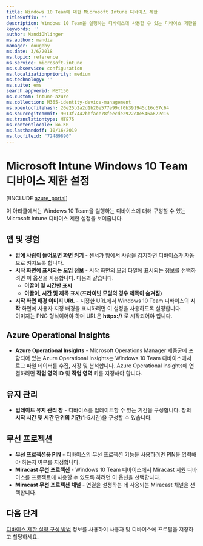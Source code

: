 ```yaml
---
title: Windows 10 Team에 대한 Microsoft Intune 디바이스 제한
titleSuffix: ''
description: Windows 10 Team을 실행하는 디바이스에 사용할 수 있는 디바이스 제한을 알아봅니다.
keywords: ''
author: MandiOhlinger
ms.author: mandia
manager: dougeby
ms.date: 3/6/2018
ms.topic: reference
ms.service: microsoft-intune
ms.subservice: configuration
ms.localizationpriority: medium
ms.technology: ''
ms.suite: ems
search.appverid: MET150
ms.custom: intune-azure
ms.collection: M365-identity-device-management
ms.openlocfilehash: 20e25b2a2d1b20e577e99cf0b391945c16c67c64
ms.sourcegitcommit: 9013f7442bbface78feecde2922e8e546a622c16
ms.translationtype: MTE75
ms.contentlocale: ko-KR
ms.lasthandoff: 10/16/2019
ms.locfileid: "72489890"
---
```

# <a name="microsoft-intune-windows-10-team-device-restriction-settings"></a>Microsoft Intune Windows 10 Team 디바이스 제한 설정

[!INCLUDE [azure_portal](../includes/azure_portal.md)]

이 아티클에서는 Windows 10 Team을 실행하는 디바이스에 대해 구성할 수 있는 Microsoft Intune 디바이스 제한 설정을 보여줍니다.


## <a name="apps-and-experience"></a>앱 및 경험

- **방에 사람이 들어오면 화면 켜기** - 센서가 방에서 사람을 감지하면 디바이스가 자동으로 켜지도록 합니다.
- **시작 화면에 표시되는 모임 정보** - 시작 화면의 모임 타일에 표시되는 정보를 선택하려면 이 옵션을 사용합니다. 다음과 같습니다.
  - **이끌이 및 시간만 표시**
  - **이끌이, 시간 및 제목 표시(프라이빗 모임의 경우 제목이 숨겨짐)**
- **시작 화면 배경 이미지 URL** - 지정한 URL에서 Windows 10 Team 디바이스의 **시작** 화면에 사용자 지정 배경을 표시하려면 이 설정을 사용하도록 설정합니다.<br>이미지는 PNG 형식이어야 하며 URL은 **https://** 로 시작되어야 합니다.

## <a name="azure-operational-insights"></a>Azure Operational Insights

- **Azure Operational Insights** - Microsoft Operations Manager 제품군에 포함되어 있는 Azure Operational Insights는 Windows 10 Team 디바이스에서 로그 파일 데이터를 수집, 저장 및 분석합니다.
Azure Operational insights에 연결하려면 **작업 영역 ID** 및 **작업 영역 키**를 지정해야 합니다.

## <a name="maintenance"></a>유지 관리

- **업데이트 유지 관리 창** - 디바이스를 업데이트할 수 있는 기간을 구성합니다. 창의 **시작 시간** 및 **시간 단위의 기간**(1-5시간)을 구성할 수 있습니다.

## <a name="wireless-projection"></a>무선 프로젝션

- **무선 프로젝션용 PIN** - 디바이스의 무선 프로젝션 기능을 사용하려면 PIN을 입력해야 하는지 여부를 지정합니다.
- **Miracast 무선 프로젝션** - Windows 10 Team 디바이스에서 Miracast 지원 디바이스를 프로젝트에 사용할 수 있도록 하려면 이 옵션을 선택합니다.
- **Miracast 무선 프로젝션 채널** - 연결을 설정하는 데 사용되는 Miracast 채널을 선택합니다.


## <a name="next-steps"></a>다음 단계

[디바이스 제한 설정 구성 방법](../device-restrictions-configure.md) 정보를 사용하여 사용자 및 디바이스에 프로필을 저장하고 할당하세요.
